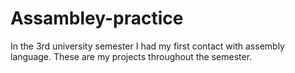 # Assambley-practice
In the 3rd university semester I had my first contact with assembly language. These are my projects throughout the semester.
